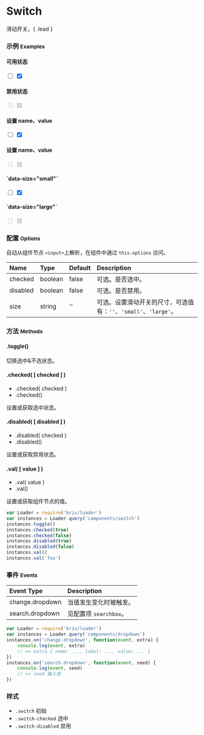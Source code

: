 # Switch

滑动开关。{ .lead }

### 示例 <small>Examples</small>

<div class="bs-example">
    <div class="content">
        <form>
            <div class="row">
                <div class="col-xs-6">
                    <h4>可用状态</h4>
                    <input type="checkbox" bx-name="components/switch">
                    <input type="checkbox" bx-name="components/switch" checked>
                </div>
                <div class="col-xs-6">
                    <h4>禁用状态</h4>
                    <input type="checkbox" bx-name="components/switch" disabled>
                    <input type="checkbox" bx-name="components/switch" disabled checked>
                </div>
            </div>
        </form>
    </div>
</div>
<div class="bs-example">
    <div class="content">
        <form>
            <div class="row">
                <div class="col-xs-6">
                    <h4>设置 name、value</h4>
                    <input type="checkbox" bx-name="components/switch" name="foo" value="foo">
                    <input type="checkbox" bx-name="components/switch" name="bar" value="bar" checked>
                </div>
                <div class="col-xs-6">
                    <h4>设置 name、value</h4>
                    <input type="checkbox" bx-name="components/switch" name="foo" value="foo" disabled>
                    <input type="checkbox" bx-name="components/switch" name="bar" value="bar" disabled checked>
                </div>
            </div>
        </form>
    </div>
</div>
<div class="bs-example">
    <div class="content">
        <form>
            <div class="row">
                <div class="col-xs-6">
                    <h4>`data-size="small"`</h4>
                    <input type="checkbox" bx-name="components/switch" data-size="small">
                    <input type="checkbox" bx-name="components/switch" data-size="small" checked>
                </div>
                <div class="col-xs-6">
                    <h4>`data-size="large"`</h4>
                    <input type="checkbox" bx-name="components/switch" data-size="large" disabled>
                    <input type="checkbox" bx-name="components/switch" data-size="large" disabled checked>
                </div>
            </div>
        </form>
    </div>
</div>

### 配置 <small>Options</small>

自动从组件节点 `<input>`上解析，在组件中通过 `this.options` 访问。

Name | Type | Default | Description
:--- | :--- | :------ | :----------
checked | boolean | false | 可选。是否选中。
disabled | boolean | false | 可选。是否禁用。
size | string | '' | 可选。设置滑动开关的尺寸，可选值有：`''`、`'small'`、`'large'`。

### 方法 <small>Methods</small>

#### .toggle()

切换选中&不选状态。

#### .checked( [ checked ] )

* .checked( checked )
* .checked()

设置或获取选中状态。

#### .disabled( [ disabled ] ) 

* .disabled( checked )
* .disabled()

设置或获取禁用状态。

#### .val( [ value ] ) 

* .val( value )
* .val()

设置或获取组件节点的值。

```js
var Loader = require('brix/loader')
var instances = Loader.query('components/switch')
instances.toggle()
instances.checked(true)
instances.checked(false)
instances.disabled(true)
instances.disabled(false)
instances.val()
instances.val('foo')
```

### 事件 <small>Events</small>

Event Type | Description
:--------- | :----------
change.dropdown | 当值发生变化时被触发。
search.dropdown | 见配置项 `searchbox`。

```js
var Loader = require('brix/loader')
var instances = Loader.query('components/dropdown')
instances.on('change.dropdown', function(event, extra) {
    console.log(event, extra)
    // => extra { name: ..., label: ..., value: ... }
})
instances.on('search.dropdown', function(event, seed) {
    console.log(event, seed)
    // => seed 输入值
})
```

### 样式

* `.switch` 初始
* `.switch-checked` 选中
* `.switch-disabled` 禁用

<script type="text/javascript">
    require(['brix/loader'], function(Loader) {
        Loader.boot(function() {
            var instances = Loader.query('components/switch')
            instances.on('change.switch', function(event, extra) {
                console.log(event.component)
                console.log(
                    event.type,
                    event.namespace,
                    extra
                )
            })
        })
    })
</script>